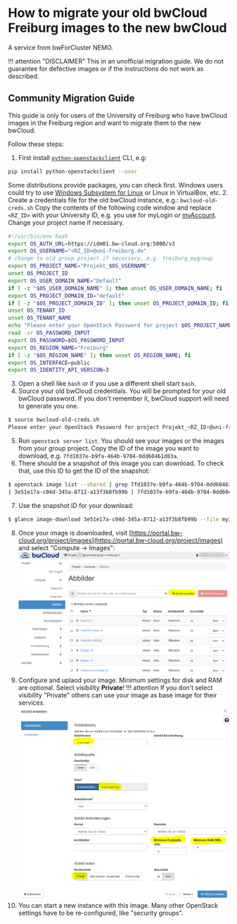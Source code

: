 # How to migrate your old bwCloud Freiburg images to the new bwCloud

A service from bwForCluster NEMO.

!!! attention "DISCLAIMER"
    This in an unofficial migration guide.
    We do not guarantee for defective images or if the instructions do not work as described.

## Community Migration Guide

This guide is only for users of the University of Freiburg who have bwCloud images in the Freiburg region and want to migrate them to the new bwCloud.

Follow these steps:

1. First install [`python-openstackclient`](https://pypi.org/project/python-openstackclient/) CLI, e.g:
```bash
pip install python-openstackclient --user
```
Some distributions provide packages, you can check first.
Windows users could try to use [Windows Subsystem for Linux](https://docs.microsoft.com/en-us/windows/wsl/install) or Linux in VirtualBox, etc.
2. Create a credentials file for the old bwCloud instance, e.g.: `bwcloud-old-creds.sh`
Copy the contents of the following code window and replace `<RZ_ID>` with your University ID, e.g. you use for myLogin or [myAccount](https://myaccount.uni-freiburg.de).
Change your project name if necessary.
```bash
#!/usr/bin/env bash
export OS_AUTH_URL=https://idm01.bw-cloud.org:5000/v3
export OS_USERNAME="<RZ_ID>@uni-freiburg.de"
# change to old group project if necessary, e.g. freiburg_mygroup
export OS_PROJECT_NAME="Projekt_$OS_USERNAME"
unset OS_PROJECT_ID
export OS_USER_DOMAIN_NAME="Default"
if [ -z "$OS_USER_DOMAIN_NAME" ]; then unset OS_USER_DOMAIN_NAME; fi
export OS_PROJECT_DOMAIN_ID="default"
if [ -z "$OS_PROJECT_DOMAIN_ID" ]; then unset OS_PROJECT_DOMAIN_ID; fi
unset OS_TENANT_ID
unset OS_TENANT_NAME
echo "Please enter your OpenStack Password for project $OS_PROJECT_NAME as user $OS_USERNAME: "
read -sr OS_PASSWORD_INPUT
export OS_PASSWORD=$OS_PASSWORD_INPUT
export OS_REGION_NAME="Freiburg"
if [ -z "$OS_REGION_NAME" ]; then unset OS_REGION_NAME; fi
export OS_INTERFACE=public
export OS_IDENTITY_API_VERSION=3
```
3. Open a shell like `bash` or if you use a different shell start `bash`.
4. Source your old bwCloud credentials.
You will be prompted for your old bwCloud password.
If you don't remember it, bwCloud support will need to generate you one.
```bash
$ source bwcloud-old-creds.sh
Please enter your OpenStack Password for project Projekt_<RZ_ID>@uni-freiburg.de as user <RZ_ID>@uni-freiburg.de: 
```
5. Run `openstack server list`.
You should see your images or the images from your group project.
Copy the ID of the image you want to download, e.g. `7fd1037e-b9fa-464b-9704-0dd60461d83a`.
6. There should be a snapshot of this image you can download.
To check that, use this ID to get the ID of the snapshot:
```bash
$ openstack image list --shared | grep 7fd1037e-b9fa-464b-9704-0dd60461d83a
| 3e51e17a-c04d-345a-8712-a13f3b8fb99b | 7fd1037e-b9fa-464b-9704-0dd60461d83a-snapshot-2022-03-11-19-40-06 | active |
```
7. Use the snapshot ID for your download:
```bash
$ glance image-download 3e51e17a-c04d-345a-8712-a13f3b8fb99b --file myimage.img
```
8. Once your image is downloaded, visit [https://portal.bw-cloud.org/project/images](https://portal.bw-cloud.org/project/images) and select "Compute -> Images":
![Create new image.](img/image-upload.png)
9. Configure and uplaod your image.
Minimum settings for disk and RAM are optional.
Select visibility **Private**!
!!! attention
    If you don't select visibility "Private" others can use your image as base image for their services.
![Configure and upload new image.](img/image-config.png)
10. You can start a new instance with this image.
Many other OpenStack settings have to be re-configured, like "security groups".